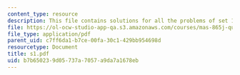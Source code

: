 ```yaml
---
content_type: resource
description: This file contains solutions for all the problems of set 1.
file: https://ol-ocw-studio-app-qa.s3.amazonaws.com/courses/mas-865j-quantum-information-science-spring-2006/b7b650239d05737a7057a9da7a1678eb_s1.pdf
file_type: application/pdf
parent_uid: c7ff6da1-b7ce-00fa-30c1-429bb954698d
resourcetype: Document
title: s1.pdf
uid: b7b65023-9d05-737a-7057-a9da7a1678eb
---
```

